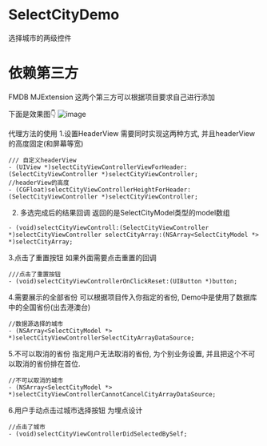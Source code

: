 # SelectCityDemo
选择城市的两级控件

# 依赖第三方
FMDB
MJExtension
这两个第三方可以根据项目要求自己进行添加

下面是效果图👇
![image](https://github.com/zhouxinv/SelectCityDemo/blob/master/selectCityDemo.gif)<br />

代理方法的使用
1.设置HeaderView
需要同时实现这两种方式, 并且headerView的高度固定(和屏幕等宽)
```
/// 自定义headerView
- (UIView *)selectCityViewControllerViewForHeader:(SelectCityViewController *)selectCityViewController;
//headerView的高度
- (CGFloat)selectCityViewControllerHeightForHeader:(SelectCityViewController *)selectCityViewController;
```
2. 多选完成后的结果回调
返回的是SelectCityModel类型的model数组
```
- (void)selectCityViewControll:(SelectCityViewController *)selectCityViewController selectCityArray:(NSArray<SelectCityModel *> *)selectCityArray;
```

3.点击了重置按钮
如果外面需要点击重置的回调
```
///点击了重置按钮
- (void)selectCityViewControllerOnClickReset:(UIButton *)button;
```

4.需要展示的全部省份
可以根据项目传入你指定的省份, Demo中是使用了数据库中的全国省份(出去港澳台)
```
//数据源选择的城市
- (NSArray<SelectCityModel *> *)selectCityViewControllerSelectCityArrayDataSource;
```

5.不可以取消的省份
指定用户无法取消的省份, 为个别业务设置, 并且把这个不可以取消的省份排在首位.
```
//不可以取消的城市
- (NSArray<SelectCityModel *> *)selectCityViewControllerCannotCancelCityArrayDataSource;
```

6.用户手动点击过城市选择按钮
为埋点设计
```
//点击了城市
- (void)selectCityViewControllerDidSelectedBySelf;
```
